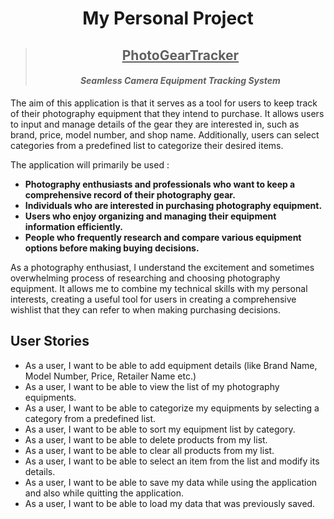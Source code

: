 # <center> My Personal Project

> ## <center> <u> PhotoGearTracker </u> </center>
> #### <center> *Seamless Camera Equipment Tracking System*

The aim of this application is that it serves as a tool for users to keep track of their photography equipment that they intend to purchase. It allows users to input and manage details of the gear they are interested in, such as brand, price, model number, and shop name. Additionally, users can select categories from a predefined list to categorize their desired items.

The application will primarily be used :
- **Photography enthusiasts and professionals who want to keep a comprehensive record of their photography gear.**
- **Individuals who are interested in purchasing photography equipment.**
- **Users who enjoy organizing and managing their equipment information efficiently.**
- **People who frequently research and compare various equipment options before making buying decisions.**

As a photography enthusiast, I understand the excitement and sometimes overwhelming process of researching and choosing photography equipment. It allows me to combine my technical skills with my personal interests, creating a useful tool for users in creating a comprehensive wishlist that they can refer to when making purchasing decisions.

## User Stories
- As a user, I want to be able to add equipment details (like Brand Name, Model Number, Price, Retailer Name etc.)
- As a user, I want to be able to view the list of my photography equipments.
- As a user, I want to be able to categorize my equipments by selecting a category from a predefined list.
- As a user, I want to be able to sort my equipment list by category.
- As a user, I want to be able to delete products from my list.
- As a user, I want to be able to clear all products from my list.
- As a user, I want to be able to select an item from the list and modify its details.
- As a user, I want to be able to save my data while using the application and also while quitting the application.
- As a user, I want to be able to load my data that was previously saved.